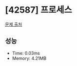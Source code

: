 # [42587] 프로세스

[문제 출처](https://school.programmers.co.kr/learn/courses/30/lessons/42587)

## 성능

- Time: 0.03ms
- Memory: 4.21MB